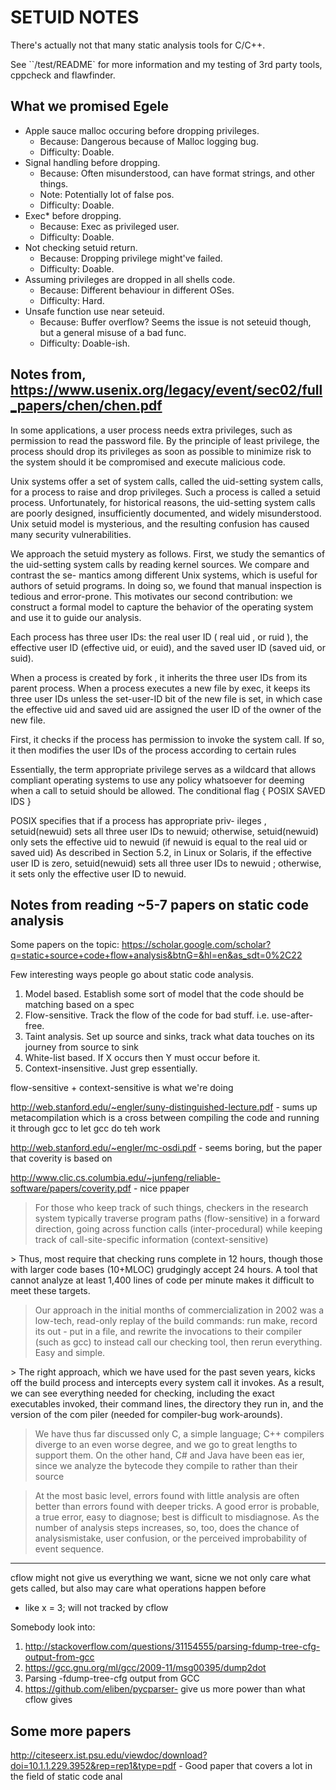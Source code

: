 # SETUID NOTES

There's actually not that many static analysis tools for C/C++.

See ``/test/README` for more information and my testing of 3rd party tools, cppcheck and flawfinder.

## What we promised Egele

- Apple sauce malloc occuring before dropping privileges.
    - Because: Dangerous because of Malloc logging bug.
    - Difficulty: Doable.
- Signal handling before dropping.
    - Because: Often misunderstood, can have format strings, and other things.
    - Note: Potentially lot of false pos.
    - Difficulty: Doable.
- Exec* before dropping.
    - Because: Exec as privileged user.
    - Difficulty: Doable.
- Not checking setuid return.
    - Because: Dropping privilege might've failed.
    - Difficulty: Doable.
- Assuming privileges are dropped in all shells code.
    - Because: Different behaviour in different OSes.
    - Difficulty: Hard.
- Unsafe function use near seteuid.
    - Because: Buffer overflow? Seems the issue is not seteuid though, but a general misuse of a bad func.
    - Difficulty: Doable-ish.


## Notes from, https://www.usenix.org/legacy/event/sec02/full_papers/chen/chen.pdf

In some applications, a user process needs extra privileges, such as permission to read the password file.
By the principle of least privilege, the process should drop its privileges as soon as possible to minimize risk to
the system should it be compromised and execute malicious code.

Unix systems offer a set of system calls, called the uid-setting system calls, for a process to raise and
drop privileges. Such a process is called a setuid process. Unfortunately, for historical reasons, the
uid-setting system calls are poorly designed, insufficiently documented, and widely misunderstood. Unix setuid
model is mysterious, and the resulting confusion has caused many security vulnerabilities.

We approach  the  setuid  mystery  as  follows.   First,  we study  the  semantics  of  the  uid-setting  system
calls  by reading kernel sources. We compare and contrast the se- mantics among different Unix systems, which is
useful for authors of setuid programs. In doing so,  we found that manual inspection is tedious and error-prone.
This motivates our second contribution:  we construct a formal model to capture the behavior of the operating system
and use it to guide our analysis.

Each process has three user IDs: the real user ID ( real uid , or ruid ), the effective user ID (effective uid,
or euid), and the saved user ID (saved uid, or suid).

When a process is created by fork , it inherits the three user IDs from its parent process.
When a process executes a new file by exec,  it keeps its three user IDs unless the set-user-ID bit of the new file
is set, in which case the effective uid and saved uid are assigned the user ID of the owner of the new file.

First,  it checks if the process has permission to invoke the system call. If so, it then modifies the user IDs
of the process according to certain rules

Essentially,  the  term appropriate  privilege serves  as  a wildcard  that  allows  compliant  operating  systems
to use  any  policy  whatsoever  for  deeming  when  a  call to setuid should  be  allowed.  The conditional
flag { POSIX SAVED IDS }

POSIX specifies that if a process has appropriate priv- ileges , setuid(newuid) sets all three user IDs to newuid;
otherwise, setuid(newuid) only sets the effective uid to newuid (if newuid is equal to the real uid or saved uid)
As described in Section 5.2, in Linux or Solaris, if the effective user ID is zero, setuid(newuid) sets all
three user IDs to newuid ; otherwise, it sets only the effective user ID to newuid.

## Notes from reading ~5-7 papers on static code analysis
Some papers on the topic: https://scholar.google.com/scholar?q=static+source+code+flow+analysis&btnG=&hl=en&as_sdt=0%2C22

Few interesting ways people go about static code analysis.
1. Model based. Establish some sort of model that the code should be matching based on a spec
2. Flow-sensitive. Track the flow of the code for bad stuff. i.e. use-after-free.
3. Taint analysis. Set up source and sinks, track what data touches on its journey from source to sink
4. White-list based. If X occurs then Y must occur before it.
5. Context-insensitive. Just grep essentially.

flow-sensitive + context-sensitive is what we're doing

http://web.stanford.edu/~engler/suny-distinguished-lecture.pdf - sums up metacompilation which is a cross between
    compiling the code and running it through gcc to let gcc do teh work

http://web.stanford.edu/~engler/mc-osdi.pdf - seems boring, but the paper that coverity is based on

http://www.clic.cs.columbia.edu/~junfeng/reliable-software/papers/coverity.pdf - nice ppaper

> For those who keep track of such things, checkers in the research system typically traverse program paths (flow-sensitive)
in a forward direction, going across function calls (inter-procedural) while keeping track of call-site-specific
information (context-sensitive)

​> Thus, most require that checking runs complete in 12 hours, though those with larger code bases (10+MLOC) grudgingly
accept 24 hours. A tool that cannot analyze at least 1,400 lines of code per minute makes it difficult to meet these
targets.
​
> Our approach in the initial months of commercialization in 2002 was a low-tech, read-only replay of the build commands:
run make, record its out - put in a file, and rewrite the invocations to their compiler (such as gcc) to instead call our
checking tool, then rerun everything. Easy and simple.

​> The right approach, which we have used for the past seven years, kicks off the build process and intercepts every system
call it invokes. As a result, we can see everything needed for checking, including the exact executables invoked, their
command lines, the directory they run in, and the version of the com piler (needed for compiler-bug work-arounds).

> We have thus far discussed only C, a simple language; C++ compilers diverge to an even worse degree, and we go to
great lengths to support them. On the other hand, C# and Java have been eas ier, since we analyze the bytecode they
compile to rather than their source

> At the most basic level, errors found with little analysis are often better than errors found with deeper tricks. A good
error is probable, a true error, easy to diagnose; best is difficult to misdiagnose. As the number of analysis steps
increases, so, too, does the chance of analysismistake, user confusion, or the perceived improbability of event sequence.

---

cflow might not give us everything we want, sicne we not only care what gets called, but also may care what operations
happen before
* like x = 3; will not tracked by cflow

Somebody look into:
1. http://stackoverflow.com/questions/31154555/parsing-fdump-tree-cfg-output-from-gcc
  1. https://gcc.gnu.org/ml/gcc/2009-11/msg00395/dump2dot
2. Parsing -fdump-tree-cfg output from GCC
3. https://github.com/eliben/pycparser- give us more power than what cflow gives



## Some more papers

http://citeseerx.ist.psu.edu/viewdoc/download?doi=10.1.1.229.3952&rep=rep1&type=pdf - Good paper that covers a lot in
the field of static code anal
